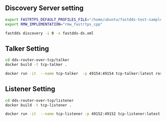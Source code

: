 
## Discovery Server setting

```bash
export FASTRTPS_DEFAULT_PROFILES_FILE="/home/ubuntu/fastdds-test-samples/dds-router-only-over-tcp/fastdds-ds.xml"
export RMW_IMPLEMENTATION="rmw_fastrtps_cpp"

fastdds discovery -i 0 -x fastdds-ds.xml 
```


## Talker Setting

```bash
cd dds-router-over-tcp/talker
docker build -t tcp-talker .
```

```bash
docker run -it  --name tcp-talker  -p 49154:49154 tcp-talker:latest ros2 run demo_nodes_cpp talker 
```

## Listener Setting

```bash
cd dds-router-over-tcp/listener
docker build -t tcp-listener .
```

```bash
docker run -it  --name tcp-listener -p 49152:49152 tcp-listener:latest ros2 run demo_nodes_cpp listener 
```
